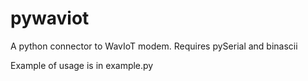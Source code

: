 # pywaviot
A python connector to WavIoT modem. Requires pySerial and binascii

Example of usage is in example.py
